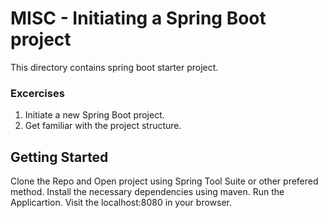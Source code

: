 # MISC - Initiating a Spring Boot project

This directory contains spring boot starter project.

### Excercises
1. Initiate a new Spring Boot project.
2. Get familiar with the project structure.

## Getting Started
Clone the Repo and Open project using Spring Tool Suite or other prefered method.
Install the necessary dependencies using maven.
Run the Applicartion.
Visit the localhost:8080 in your browser.


